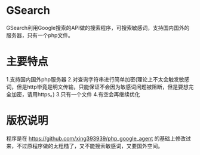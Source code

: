 # GSearch
GSearch利用Google搜索的API做的搜索程序，可搜索敏感词，支持国内国外的服务器，只有一个php文件。
# 主要特点
1.支持国内国外php服务器
2.对查询字符串进行简单加密(理论上不太会触发敏感词，但是http毕竟是明文传输，只能保证不会因为敏感词问题被阻断，但是要想完全加密，请用https。)
3.只有一个文件
4.有空会再继续优化

# 版权说明
程序是在 https://github.com/xing393939/php_google_agent 的基础上修改过来，不过原程序做的太粗糙了，又不能搜索敏感词，又要国外空间。
